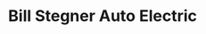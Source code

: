 ---
title: "Bill Stegner Auto Electric"
url: /phoenix/bill-stegner-auto-electric/
shop: car repair
---